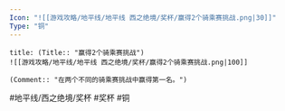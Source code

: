 ```yaml
---
Icon: "![[游戏攻略/地平线/地平线 西之绝境/奖杯/赢得2个骑乘赛挑战.png|30]]"
Type: "铜"
---
```

```ad-common-bronze-trophy
title: (Title:: "赢得2个骑乘赛挑战")
![[游戏攻略/地平线/地平线 西之绝境/奖杯/赢得2个骑乘赛挑战.png|100]]

(Comment:: "在两个不同的骑乘赛挑战中赢得第一名。")
```

#地平线/西之绝境/奖杯 #奖杯 #铜
